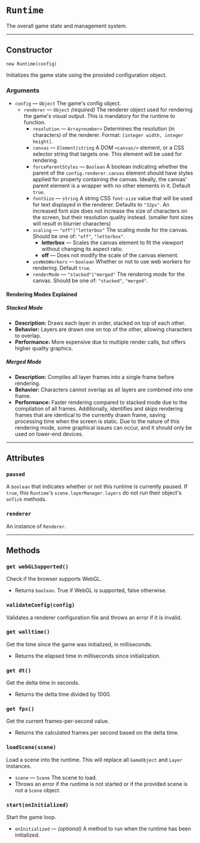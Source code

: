 # `Runtime`

The overall game state and management system.

---

## Constructor

`new Runtime(config)`

Initializes the game state using the provided configuration object.

### Arguments

-   `config` &mdash; `Object` The game's config object.
    -   `renderer` &mdash; `Object` _(required)_ The renderer object used for rendering the game's visual output. This is mandatory for the runtime to function.
        -   `resolution` &mdash; `Array<number>` Determines the resolution (in characters) of the renderer. Format: `[integer width, integer height]`.
        -   `canvas` &mdash; `Element|string` A DOM `<canvas/>` element, or a CSS selector string that targets one. This element will be used for rendering.
        -   `forceParentStyles` &mdash; `Boolean` A boolean indicating whether the parent of the `config.renderer.canvas` element should have styles applied for properly containing the canvas. Ideally, the canvas' parent element is a wrapper with no other elements in it. Default `true`.
        -   `fontSize` &mdash; `string` A string CSS `font-size` value that will be used for text displayed in the renderer. Defaults to `"32px"`. An increased font size does not increase the size of characters on the screen, but their resolution quality instead. (smaller font sizes will result in blurrier characters)
        -   `scaling` &mdash; `"off"|"letterbox"` The scaling mode for the canvas. Should be one of: `"off"`, `"letterbox"`.
            -   **letterbox** &mdash; Scales the canvas element to fit the viewport without changing its aspect ratio.
            -   **off** &mdash; Does not modify the scale of the canvas element.
        -   `useWebWorkers` &mdash; `boolean` Whether or not to use web workers for rendering. Default `true`.
        -   `renderMode` &mdash; `"stacked"|"merged"` The rendering mode for the canvas. Should be one of: `"stacked"`, `"merged"`.

#### Rendering Modes Explained

##### Stacked Mode

-   **Description:** Draws each layer in order, stacked on top of each other.
-   **Behavior:** Layers are drawn one on top of the other, allowing characters to overlap.
-   **Performance:** More expensive due to multiple render calls, but offers higher quality graphics.

##### Merged Mode

-   **Description:** Compiles all layer frames into a single frame before rendering.
-   **Behavior:** Characters cannot overlap as all layers are combined into one frame.
-   **Performance:** Faster rendering compared to stacked mode due to the compilation of all frames. Additionally, identifies and skips rendering frames that are identical to the currently drawn frame, saving processing time when the screen is static. Due to the nature of this rendering mode, some graphical issues can occur, and it should only be used on lower-end devices.

---

## Attributes

### `paused`

A `boolean` that indicates whether or not this runtime is currently paused. If `true`, this `Runtime`'s `scene.layerManager.layers` do not run their object's `onTick` methods.

### `renderer`

An instance of `Renderer`.

---

## Methods

### `get webGLSupported()`

Check if the browser supports WebGL.

-   Returns `boolean`. True if WebGL is supported, false otherwise.

### `validateConfig(config)`

Validates a renderer configuration file and throws an error if it is invalid.

### `get walltime()`

Get the time since the game was initialized, in milliseconds.

-   Returns the elapsed time in milliseconds since initialization.

### `get dt()`

Get the delta time in seconds.

-   Returns the delta time divided by 1000.

### `get fps()`

Get the current frames-per-second value.

-   Returns the calculated frames per second based on the delta time.

### `loadScene(scene)`

Load a scene into the runtime. This will replace all `GameObject` and `Layer` instances.

-   `scene` &mdash; `Scene` The scene to load.
-   Throws an error if the runtime is not started or if the provided scene is not a `Scene` object.

### `start(onInitialized)`

Start the game loop.

-   `onInitialized` &mdash; _(optional)_ A method to run when the runtime has been initialized.
